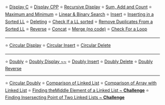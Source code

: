 
:star: [Display C](https://github.com/oucar/Data-Structures-Algorithms/blob/master/8-%20Linked%20List/displayC.c)
:star: [Display CPP](https://github.com/oucar/Data-Structures-Algorithms/blob/master/8-%20Linked%20List/displayCPP.cpp)
:star: [Recursive Display](https://github.com/oucar/Data-Structures-Algorithms/blob/master/8-%20Linked%20List/recursiveDisplayCPP.cpp)
:star: [Sum, Add and Count](https://github.com/oucar/Data-Structures-Algorithms/blob/master/8-%20Linked%20List/sumCountCPP.cpp)
:star: [Maximum and Minimum](https://github.com/oucar/Data-Structures-Algorithms/blob/master/8-%20Linked%20List/maximumMinimum.cpp)
:star: [Linear & Binary Search](https://github.com/oucar/Data-Structures-Algorithms/blob/master/8-%20Linked%20List/search.cpp)
:star: [Insert](https://github.com/oucar/Data-Structures-Algorithms/blob/master/8-%20Linked%20List/insert.cpp)
:star: [Inserting in a Sorted LL](https://github.com/oucar/Data-Structures-Algorithms/blob/master/8-%20Linked%20List/insertSorted.cpp)
:star: [Deleting](https://github.com/oucar/Data-Structures-Algorithms/blob/master/8-%20Linked%20List/delete.cpp)
:star: [Check If a LL sorted](https://github.com/oucar/Data-Structures-Algorithms/blob/master/8-%20Linked%20List/isSorted.cpp)
:star: [Remove Duplicates From a Sorted LL](https://github.com/oucar/Data-Structures-Algorithms/blob/master/8-%20Linked%20List/isSorted-removeDuplicates.cpp)
:star: [Reverse](https://github.com/oucar/Data-Structures-Algorithms/blob/master/8-%20Linked%20List/reverse.cpp)
:star: [Concat](https://github.com/oucar/Data-Structures-Algorithms/blob/master/8-%20Linked%20List/concat.cpp)
:star: [Merge (no code)]()
:star: [Check For a Loop](https://github.com/oucar/Data-Structures-Algorithms/blob/master/8-%20Linked%20List/isLoop.cpp)

---

:star: [Circular Display](https://github.com/oucar/Data-Structures-Algorithms/blob/master/8-%20Linked%20List/circularDisplay.cpp)
:star: [Circular Insert](https://github.com/oucar/Data-Structures-Algorithms/blob/master/8-%20Linked%20List/circularInsert.cpp)
:star: [Circular Delete](https://github.com/oucar/Data-Structures-Algorithms/blob/master/8-%20Linked%20List/circularDelete.cpp)

---

:star: [Doubly](https://github.com/oucar/Data-Structures-Algorithms/blob/master/8-%20Linked%20List/doubly.cpp)
:star: [Doubly Display ~~]()
:star: [Doubly Insert](https://github.com/oucar/Data-Structures-Algorithms/blob/master/8-%20Linked%20List/doublyInsert.cpp)
:star: [Doubly Delete](https://github.com/oucar/Data-Structures-Algorithms/blob/master/8-%20Linked%20List/doublyDelete.cpp)
:star: [Doubly Reverse](https://github.com/oucar/Data-Structures-Algorithms/blob/master/8-%20Linked%20List/doublyReverse.cpp)

---
:star: [Circular Doubly]()
:star: [Comparison of Linked List]()
:star: [Comparison of Array with Linked List]()
:star: [Finding theMiddle Element of a Linked List ~ **Challenge**]()
:star: [Finding Insersecting Point of Two Linked Lists ~ **Challenge**]()





